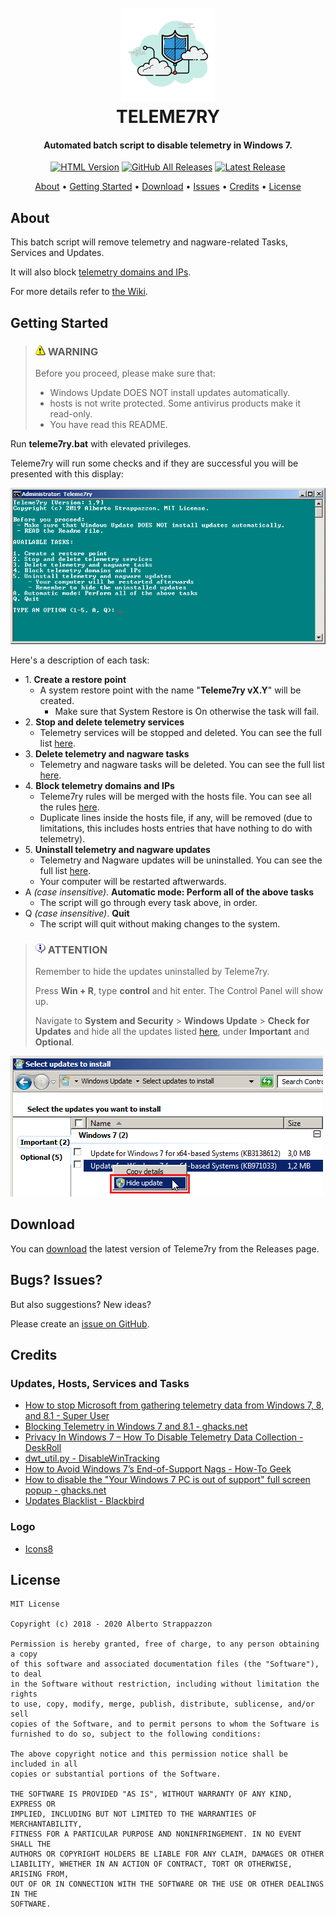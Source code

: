 <h1 align="center">
  <br>
  <img src="./images/logo.png" alt="Teleme7ry"></a>
  <br>
  TELEME7RY
  <br>
</h1>

<h4 align="center">Automated batch script to disable telemetry in Windows 7.</h4>

<p align="center">
  <a href="https://strappazzon.xyz/teleme7ry"><img alt="HTML Version" src="https://img.shields.io/badge/HTML%20Version-%23ff5f2f?style=flat-square&logo=HTML5&logoColor=%23ffffff"></a>
  <a href="https://github.com/Strappazzon/teleme7ry/releases"><img alt="GitHub All Releases" src="https://img.shields.io/github/downloads/Strappazzon/teleme7ry/total?color=%23008080&label=Downloads&logo=DocuSign&logoColor=%23ffffff&style=flat-square"></a>
  <a href="https://github.com/Strappazzon/teleme7ry/releases/latest"><img alt="Latest Release" src="https://img.shields.io/github/v/release/Strappazzon/teleme7ry?color=%232d5993&include_prereleases&label=Latest%20Release&style=flat-square"></a>
</p>

<p align="center">
  <a href="#about">About</a> •
  <a href="#getting-started">Getting Started</a> •
  <a href="#download">Download</a> •
  <a href="#bugs-issues">Issues</a> •
  <a href="#credits">Credits</a> •
  <a href="#license">License</a>
</p>

## About

This batch script will remove telemetry and nagware-related Tasks, Services and Updates.

It will also block [telemetry domains and IPs](https://github.com/Strappazzon/teleme7ry/blob/master/rules.txt).

For more details refer to [the Wiki](https://github.com/Strappazzon/teleme7ry/wiki).

## Getting Started

> ### <img src="./images/exclamation.png" width="16px" height="16px"> **WARNING**
>
> Before you proceed, please make sure that:
>
> - Windows Update DOES NOT install updates automatically.
> - hosts is not write protected. Some antivirus products make it read-only.
> - You have read this README.

Run **teleme7ry.bat** with elevated privileges.

Teleme7ry will run some checks and if they are successful you will be presented with this display:

![Teleme7ry](./images/preview.png)

Here's a description of each task:

- 1\. **Create a restore point**
  - A system restore point with the name "**Teleme7ry vX.Y**" will be created.
    - Make sure that System Restore is On otherwise the task will fail.
- 2\. **Stop and delete telemetry services**
  - Telemetry services will be stopped and deleted. You can see the full list [here](https://github.com/Strappazzon/teleme7ry/wiki/Telemetry-Services).
- 3\. **Delete telemetry and nagware tasks**
  - Telemetry and nagware tasks will be deleted. You can see the full list [here](https://github.com/Strappazzon/teleme7ry/wiki/Telemetry-and-nagware-Tasks).
- 4\. **Block telemetry domains and IPs**
  - Teleme7ry rules will be merged with the hosts file. You can see all the rules [here](https://github.com/Strappazzon/teleme7ry/blob/master/rules.txt).
  - Duplicate lines inside the hosts file, if any, will be removed (due to limitations, this includes hosts entries that have nothing to do with telemetry).
- 5\. **Uninstall telemetry and nagware updates**
  - Telemetry and Nagware updates will be uninstalled. You can see the full list [here](https://github.com/Strappazzon/teleme7ry/wiki/Telemetry-and-Nagware-Updates).
  - Your computer will be restarted aftwerwards.
- A *(case insensitive)*. **Automatic mode: Perform all of the above tasks**
  - The script will go through every task above, in order.
- Q *(case insensitive)*. **Quit**
  - The script will quit without making changes to the system.

> ### <img src="./images/information.png" width="16px" height="16px"> **ATTENTION**
>
> Remember to hide the updates uninstalled by Teleme7ry.
>
> Press **Win + R**, type **control** and hit enter. The Control Panel will show up.
>
> Navigate to **System and Security** > **Windows Update** > **Check for Updates** and hide all the updates listed [here](https://github.com/Strappazzon/teleme7ry/wiki/Telemetry-and-Nagware-Updates), under **Important** and **Optional**.

![Hide Updates](./images/hide_updates.png)

## Download

You can [download](https://github.com/Strappazzon/teleme7ry/releases/latest) the latest version of Teleme7ry from the Releases page.

## Bugs? Issues?

But also suggestions? New ideas?

Please create an [issue on GitHub](https://github.com/Strappazzon/teleme7ry/issues/new/choose).

## Credits

### Updates, Hosts, Services and Tasks

- [How to stop Microsoft from gathering telemetry data from Windows 7, 8, and 8.1 - Super User](https://superuser.com/a/972506)
- [Blocking Telemetry in Windows 7 and 8.1 - ghacks.net](https://www.ghacks.net/2017/02/11/blocking-telemetry-in-windows-7-and-8-1/)
- [Privacy In Windows 7 – How To Disable Telemetry Data Collection - DeskRoll](https://deskroll.com/blog/article.php?id=Privacy_In_Windows_7_%E2%80%93_How_To_Disable_Telemetry_Data_Collection)
- [dwt_util.py - DisableWinTracking](https://github.com/10se1ucgo/DisableWinTracking/blob/master/dwt_util.py#L138)
- [How to Avoid Windows 7’s End-of-Support Nags - How-To Geek](https://www.howtogeek.com/408556/how-to-avoid-windows-7s-end-of-support-nags/)
- [How to disable the "Your Windows 7 PC is out of support" full screen popup - ghacks.net](https://www.ghacks.net/2019/12/12/how-to-disable-the-your-windows-7-pc-is-out-of-support-full-screen-popop/)
- [Updates Blacklist - Blackbird](https://www.getblackbird.net/blacklist/updates/)

### Logo

- [Icons8](https://icons8.com/icons/set/filter)

## License

```
MIT License

Copyright (c) 2018 - 2020 Alberto Strappazzon

Permission is hereby granted, free of charge, to any person obtaining a copy
of this software and associated documentation files (the "Software"), to deal
in the Software without restriction, including without limitation the rights
to use, copy, modify, merge, publish, distribute, sublicense, and/or sell
copies of the Software, and to permit persons to whom the Software is
furnished to do so, subject to the following conditions:

The above copyright notice and this permission notice shall be included in all
copies or substantial portions of the Software.

THE SOFTWARE IS PROVIDED "AS IS", WITHOUT WARRANTY OF ANY KIND, EXPRESS OR
IMPLIED, INCLUDING BUT NOT LIMITED TO THE WARRANTIES OF MERCHANTABILITY,
FITNESS FOR A PARTICULAR PURPOSE AND NONINFRINGEMENT. IN NO EVENT SHALL THE
AUTHORS OR COPYRIGHT HOLDERS BE LIABLE FOR ANY CLAIM, DAMAGES OR OTHER
LIABILITY, WHETHER IN AN ACTION OF CONTRACT, TORT OR OTHERWISE, ARISING FROM,
OUT OF OR IN CONNECTION WITH THE SOFTWARE OR THE USE OR OTHER DEALINGS IN THE
SOFTWARE.
```
